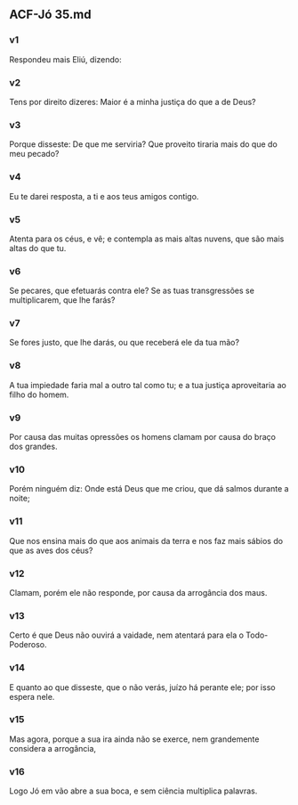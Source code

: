 ## ACF-Jó 35.md
### v1
 Respondeu mais Eliú, dizendo:
### v2
 Tens por direito dizeres: Maior é a minha justiça do que a de Deus?
### v3
 Porque disseste: De que me serviria? Que proveito tiraria mais do que do meu pecado?
### v4
 Eu te darei resposta, a ti e aos teus amigos contigo.
### v5
 Atenta para os céus, e vê; e contempla as mais altas nuvens, que são mais altas do que tu.
### v6
 Se pecares, que efetuarás contra ele? Se as tuas transgressões se multiplicarem, que lhe farás?
### v7
 Se fores justo, que lhe darás, ou que receberá ele da tua mão?
### v8
 A tua impiedade faria mal a outro tal como tu; e a tua justiça aproveitaria ao filho do homem.
### v9
 Por causa das muitas opressões os homens clamam por causa do braço dos grandes.
### v10
 Porém ninguém diz: Onde está Deus que me criou, que dá salmos durante a noite;
### v11
 Que nos ensina mais do que aos animais da terra e nos faz mais sábios do que as aves dos céus?
### v12
 Clamam, porém ele não responde, por causa da arrogância dos maus.
### v13
 Certo é que Deus não ouvirá a vaidade, nem atentará para ela o Todo-Poderoso.
### v14
 E quanto ao que disseste, que o não verás, juízo há perante ele; por isso espera nele.
### v15
 Mas agora, porque a sua ira ainda não se exerce, nem grandemente considera a arrogância,
### v16
 Logo Jó em vão abre a sua boca, e sem ciência multiplica palavras.
